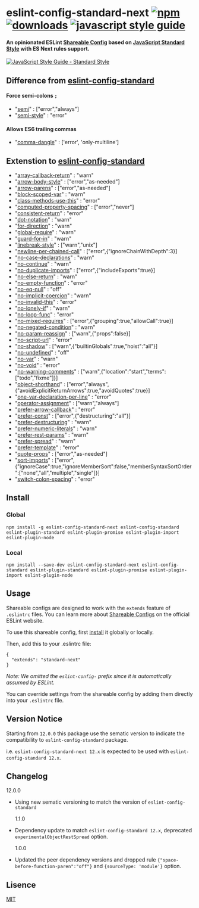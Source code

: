 # eslint-config-standard-next [![npm][npm-image]][npm-url] [![downloads][downloads-image]][downloads-url] [![javascript style guide][standard-image]][standard-url]

[npm-image]: https://img.shields.io/npm/v/eslint-config-standard-next.svg
[npm-url]: https://npmjs.org/package/eslint-config-standard-next
[downloads-image]: https://img.shields.io/npm/dm/eslint-config-standard-next.svg
[downloads-url]: https://npmjs.org/package/eslint-config-standard-next
[standard-image]: https://img.shields.io/badge/code_style-standard-brightgreen.svg
[standard-url]: https://standardjs.com

#### An opinionated ESLint [Shareable Config](http://eslint.org/docs/developer-guide/shareable-configs) based on [JavaScript Standard Style](http://standardjs.com) with ES Next rules support.

[![JavaScript Style Guide - Standard Style](https://cdn.rawgit.com/standard/standard/master/badge.svg)](http://standardjs.com)

## Difference from [eslint-config-standard](https://npmjs.org/package/eslint-config-standard)

#### Force semi-colons `;`

- "[semi](https://eslint.org/docs/rules/semi)" : ["error","always"]
- "[semi-style](https://eslint.org/docs/rules/semi-style)" : "error"

#### Allows ES6 trailing commas

- "[comma-dangle](https://eslint.org/docs/rules/comma-dangle)" : ['error', 'only-multiline']

## Extenstion to [eslint-config-standard](https://npmjs.org/package/eslint-config-standard)

- "[array-callback-return](https://eslint.org/docs/rules/array-callback-return)" : "warn"
- "[arrow-body-style](https://eslint.org/docs/rules/arrow-body-style)" : ["error","as-needed"]
- "[arrow-parens](https://eslint.org/docs/rules/arrow-parens)" : ["error","as-needed"]
- "[block-scoped-var](https://eslint.org/docs/rules/block-scoped-var)" : "warn"
- "[class-methods-use-this](https://eslint.org/docs/rules/class-methods-use-this)" : "error"
- "[computed-property-spacing](https://eslint.org/docs/rules/computed-property-spacing)" : ["error","never"]
- "[consistent-return](https://eslint.org/docs/rules/consistent-return)" : "error"
- "[dot-notation](https://eslint.org/docs/rules/dot-notation)" : "warn"
- "[for-direction](https://eslint.org/docs/rules/for-direction)" : "warn"
- "[global-require](https://eslint.org/docs/rules/global-require)" : "warn"
- "[guard-for-in](https://eslint.org/docs/rules/guard-for-in)" : "warn"
- "[linebreak-style](https://eslint.org/docs/rules/linebreak-style)" : ["warn","unix"]
- "[newline-per-chained-call](https://eslint.org/docs/rules/newline-per-chained-call)" : ["error",{"ignoreChainWithDepth":3}]
- "[no-case-declarations](https://eslint.org/docs/rules/no-case-declarations)" : "warn"
- "[no-continue](https://eslint.org/docs/rules/no-continue)" : "warn"
- "[no-duplicate-imports](https://eslint.org/docs/rules/no-duplicate-imports)" : ["error",{"includeExports":true}]
- "[no-else-return](https://eslint.org/docs/rules/no-else-return)" : "warn"
- "[no-empty-function](https://eslint.org/docs/rules/no-empty-function)" : "error"
- "[no-eq-null](https://eslint.org/docs/rules/no-eq-null)" : "off"
- "[no-implicit-coercion](https://eslint.org/docs/rules/no-implicit-coercion)" : "warn"
- "[no-invalid-this](https://eslint.org/docs/rules/no-invalid-this)" : "error"
- "[no-lonely-if](https://eslint.org/docs/rules/no-lonely-if)" : "warn"
- "[no-loop-func](https://eslint.org/docs/rules/no-loop-func)" : "error"
- "[no-mixed-requires](https://eslint.org/docs/rules/no-mixed-requires)" : ["error",{"grouping":true,"allowCall":true}]
- "[no-negated-condition](https://eslint.org/docs/rules/no-negated-condition)" : "warn"
- "[no-param-reassign](https://eslint.org/docs/rules/no-param-reassign)" : ["warn",{"props":false}]
- "[no-script-url](https://eslint.org/docs/rules/no-script-url)" : "error"
- "[no-shadow](https://eslint.org/docs/rules/no-shadow)" : ["warn",{"builtinGlobals":true,"hoist":"all"}]
- "[no-undefined](https://eslint.org/docs/rules/no-undefined)" : "off"
- "[no-var](https://eslint.org/docs/rules/no-var)" : "warn"
- "[no-void](https://eslint.org/docs/rules/no-void)" : "error"
- "[no-warning-comments](https://eslint.org/docs/rules/no-warning-comments)" : ["warn",{"location":"start","terms":["todo","fixme"]}]
- "[object-shorthand](https://eslint.org/docs/rules/object-shorthand)" : ["error","always",{"avoidExplicitReturnArrows":true,"avoidQuotes":true}]
- "[one-var-declaration-per-line](https://eslint.org/docs/rules/one-var-declaration-per-line)" : "error"
- "[operator-assignment](https://eslint.org/docs/rules/operator-assignment)" : ["warn","always"]
- "[prefer-arrow-callback](https://eslint.org/docs/rules/prefer-arrow-callback)" : "error"
- "[prefer-const](https://eslint.org/docs/rules/prefer-const)" : ["error",{"destructuring":"all"}]
- "[prefer-destructuring](https://eslint.org/docs/rules/prefer-destructuring)" : "warn"
- "[prefer-numeric-literals](https://eslint.org/docs/rules/prefer-numeric-literals)" : "warn"
- "[prefer-rest-params](https://eslint.org/docs/rules/prefer-rest-params)" : "warn"
- "[prefer-spread](https://eslint.org/docs/rules/prefer-spread)" : "warn"
- "[prefer-template](https://eslint.org/docs/rules/prefer-template)" : "error"
- "[quote-props](https://eslint.org/docs/rules/quote-props)" : ["error","as-needed"]
- "[sort-imports](https://eslint.org/docs/rules/sort-imports)" : ["error",{"ignoreCase":true,"ignoreMemberSort":false,"memberSyntaxSortOrder":["none","all","multiple","single"]}]
- "[switch-colon-spacing](https://eslint.org/docs/rules/switch-colon-spacing)" : "error"

## Install

### Global

```
npm install -g eslint-config-standard-next eslint-config-standard eslint-plugin-standard eslint-plugin-promise eslint-plugin-import eslint-plugin-node
```

### Local

```
npm install --save-dev eslint-config-standard-next eslint-config-standard eslint-plugin-standard eslint-plugin-promise eslint-plugin-import eslint-plugin-node
```

## Usage

Shareable configs are designed to work with the `extends` feature of `.eslintrc` files.
You can learn more about
[Shareable Configs](http://eslint.org/docs/developer-guide/shareable-configs) on the
official ESLint website.

To use this shareable config, first [install](#install) it globally or locally.

Then, add this to your .eslintrc file:

```
{
  "extends": "standard-next"
}
```

_Note: We omitted the `eslint-config-` prefix since it is automatically assumed by ESLint._

You can override settings from the shareable config by adding them directly into your
`.eslintrc` file.

## Version Notice

Starting from `12.0.0` this package use the sematic version to indicate the compatibility to `eslint-config-standard` package.

i.e. `eslint-config-standard-next 12.x` is expected to be used with `eslint-config-standard 12.x`.

## Changelog

12.0.0

- Using new sematic versioning to match the version of `eslint-config-standard`

  1.1.0

- Dependency update to match `eslint-config-standard 12.x`, deprecated `experimentalObjectRestSpread` option.

  1.0.0

- Updated the peer dependency versions and dropped rule `{"space-before-function-paren":"off"}` and `{sourceType: 'module'}` option.

## Lisence

[MIT](./LICENSE)
